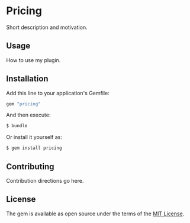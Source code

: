# Pricing
Short description and motivation.

## Usage
How to use my plugin.

## Installation
Add this line to your application's Gemfile:

```ruby
gem "pricing"
```

And then execute:
```bash
$ bundle
```

Or install it yourself as:
```bash
$ gem install pricing
```

## Contributing
Contribution directions go here.

## License
The gem is available as open source under the terms of the [MIT License](https://opensource.org/licenses/MIT).
